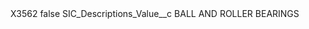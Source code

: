 <?xml version="1.0" encoding="UTF-8"?>
<CustomMetadata xmlns="http://soap.sforce.com/2006/04/metadata" xmlns:xsi="http://www.w3.org/2001/XMLSchema-instance" xmlns:xsd="http://www.w3.org/2001/XMLSchema">
    <label>X3562</label>
    <protected>false</protected>
    <values>
        <field>SIC_Descriptions_Value__c</field>
        <value xsi:type="xsd:string">BALL AND ROLLER BEARINGS</value>
    </values>
</CustomMetadata>
